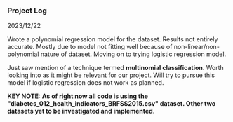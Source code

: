 ### Project Log

2023/12/22

Wrote a polynomial regression model for the dataset. Results not entirely accurate. Mostly due to model not fitting well because of non-linear/non-polynomial nature of dataset. Moving on to trying logistic regression model.

Just saw mention of a technique termed **multinomial classification**. Worth looking into as it might be relevant for our project. Will try to pursue this model if logistic regression does not work as planned.

**KEY NOTE: As of right now all code is using the "diabetes_012_health_indicators_BRFSS2015.csv" dataset. Other two datasets yet to be investigated and implemented.**

